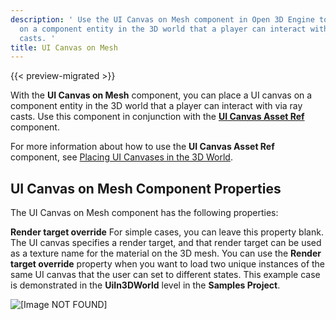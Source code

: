 ```yaml
---
description: ' Use the UI Canvas on Mesh component in Open 3D Engine to place a UI canvas
  on a component entity in the 3D world that a player can interact with using ray
  casts. '
title: UI Canvas on Mesh
---
```


{{< preview-migrated >}}

With the **UI Canvas on Mesh** component, you can place a UI canvas on a component entity in the 3D world that a player can interact with via ray casts\. Use this component in conjunction with the [**UI Canvas Asset Ref**](/docs/user-guide/components/reference/ui/canvas-asset-ref/) component\.

For more information about how to use the **UI Canvas Asset Ref** component, see [Placing UI Canvases in the 3D World](/docs/user-guide/interactivity/user-interface/editor/placing-canvases-3d/)\.

## UI Canvas on Mesh Component Properties 

The UI Canvas on Mesh component has the following properties:

**Render target override**
For simple cases, you can leave this property blank\. The UI canvas specifies a render target, and that render target can be used as a texture name for the material on the 3D mesh\.
You can use the **Render target override** property when you want to load two unique instances of the same UI canvas that the user can set to different states\. This example case is demonstrated in the **UiIn3DWorld** level in the **Samples Project**\.

![\[Image NOT FOUND\]](/images/user-guide/component/ui_canvas/component-ui-canvas-on-mesh-properties2.png)
